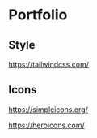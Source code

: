 # Portfolio

## Style

https://tailwindcss.com/

## Icons

https://simpleicons.org/

https://heroicons.com/
